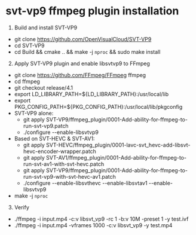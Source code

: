 # svt-vp9 ffmpeg plugin installation

1. Build and install SVT-VP9
- git clone https://github.com/OpenVisualCloud/SVT-VP9
- cd SVT-VP9
- cd Build && cmake .. && make -j `nproc` && sudo make install

2. Apply SVT-VP9 plugin and enable libsvtvp9 to FFmpeg
- git clone https://github.com/FFmpeg/FFmpeg ffmpeg
- cd ffmpeg
- git checkout release/4.1
- export LD_LIBRARY_PATH=${LD_LIBRARY_PATH}:/usr/local/lib
- export PKG_CONFIG_PATH=${PKG_CONFIG_PATH}:/usr/local/lib/pkgconfig
- SVT-VP9 alone:
   - git apply SVT-VP9/ffmpeg_plugin/0001-Add-ability-for-ffmpeg-to-run-svt-vp9.patch
   - ./configure --enable-libsvtvp9
- Based on SVT-HEVC & SVT-AV1:
   - git apply SVT-HEVC/ffmpeg_plugin/0001-lavc-svt_hevc-add-libsvt-hevc-encoder-wrapper.patch
   - git apply SVT-AV1/ffmpeg_plugin/0001-Add-ability-for-ffmpeg-to-run-svt-av1-with-svt-hevc.patch
   - git apply SVT-VP9/ffmpeg_plugin/0001-Add-ability-for-ffmpeg-to-run-svt-vp9-with-svt-hevc-av1.patch
   - ./configure --enable-libsvthevc --enable-libsvtav1 --enable-libsvtvp9
- make -j `nproc`

3. Verify
- ./ffmpeg  -i input.mp4 -c:v libsvt_vp9 -rc 1 -b:v 10M -preset 1  -y test.ivf
- ./ffmpeg  -i input.mp4 -vframes 1000 -c:v libsvt_vp9 -y test.mp4
